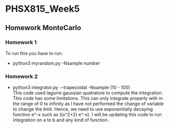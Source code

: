 # PHSX815_Week5
## Homework MonteCarlo


### Homework 1
To run this you have to run:
- python3 myrandom.py -Nsample number


### Homework 2
- python3 integrator.py --trapezoidal -Nsample (10 - 100)
<br>This code used lagurre gaussian quatrature to compute the integration. This code has some limitations. This can only integrate properly with in the range of 0 to infinity as I have not performed the change of variable to change the limit.  Hence, we need to use exponentially decaying function e^-x such as ((x^2+2) e^-x). I will be updating this code to run integration on a to b  and any kind of function.
